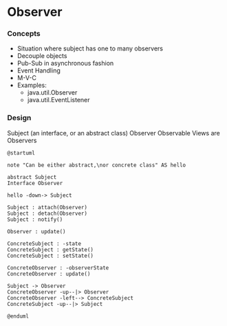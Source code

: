 # Observer

### Concepts

- Situation where subject has one to many observers
- Decouple objects
- Pub-Sub in asynchronous fashion
- Event Handling
- M-V-C
- Examples:
  - java.util.Observer
  - java.util.EventListener

### Design

Subject (an interface, or an abstract class)
Observer
Observable
Views are Observers

```plantuml
@startuml

note "Can be either abstract,\nor concrete class" AS hello

abstract Subject
Interface Observer

hello -down-> Subject

Subject : attach(Observer)
Subject : detach(Observer)
Subject : notify()

Observer : update()

ConcreteSubject : -state
ConcreteSubject : getState()
ConcreteSubject : setState()

ConcreteObserver : -observerState
ConcreteObserver : update()

Subject -> Observer
ConcreteObserver -up--|> Observer
ConcreteObserver -left--> ConcreteSubject
ConcreteSubject -up--|> Subject

@enduml
```